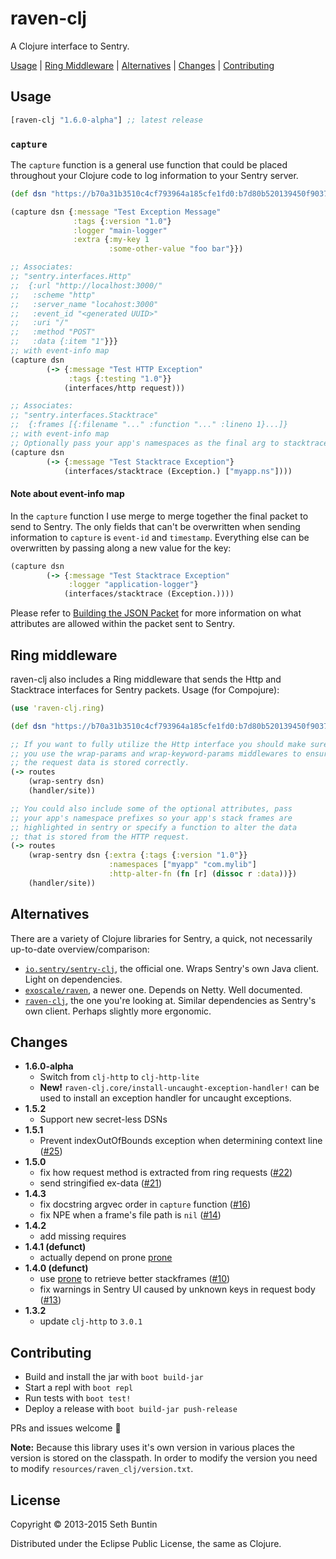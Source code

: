 # raven-clj

A Clojure interface to Sentry.

[Usage](#usage) | [Ring Middleware](#ring-middleware) | [Alternatives](#alternatives) | [Changes](#changes) | [Contributing](#contributing)

## Usage

[](dependency)
```clojure
[raven-clj "1.6.0-alpha"] ;; latest release
```
[](/dependency)

### `capture`

The `capture` function is a general use function that could be placed throughout your Clojure code to log information to your Sentry server.

```clojure
(def dsn "https://b70a31b3510c4cf793964a185cfe1fd0:b7d80b520139450f903720eb7991bf3d@example.com/1")

(capture dsn {:message "Test Exception Message"
              :tags {:version "1.0"}
              :logger "main-logger"
              :extra {:my-key 1
                      :some-other-value "foo bar"}})

;; Associates:
;; "sentry.interfaces.Http"
;;  {:url "http://localhost:3000/"
;;   :scheme "http"
;;   :server_name "locahost:3000"
;;   :event_id "<generated UUID>"
;;   :uri "/"
;;   :method "POST"
;;   :data {:item "1"}}}
;; with event-info map
(capture dsn
        (-> {:message "Test HTTP Exception"
             :tags {:testing "1.0"}}
            (interfaces/http request)))

;; Associates:
;; "sentry.interfaces.Stacktrace"
;;  {:frames [{:filename "..." :function "..." :lineno 1}...]}
;; with event-info map
;; Optionally pass your app's namespaces as the final arg to stacktrace
(capture dsn
        (-> {:message "Test Stacktrace Exception"}
            (interfaces/stacktrace (Exception.) ["myapp.ns"])))
```

#### Note about event-info map

In the `capture` function I use merge to merge together the final packet to send to Sentry.  The only fields that can't be overwritten when sending information
to `capture` is `event-id` and `timestamp`.  Everything else can be overwritten by passing along a new value for the key:

```clojure
(capture dsn
        (-> {:message "Test Stacktrace Exception"
             :logger "application-logger"}
            (interfaces/stacktrace (Exception.))))
```

Please refer to [Building the JSON Packet](https://docs.getsentry.com/hosted/clientdev/#building-the-json-packet) for more information on what
attributes are allowed within the packet sent to Sentry.

## Ring middleware

raven-clj also includes a Ring middleware that sends the Http and Stacktrace interfaces for Sentry packets.  Usage (for Compojure):

```clojure
(use 'raven-clj.ring)

(def dsn "https://b70a31b3510c4cf793964a185cfe1fd0:b7d80b520139450f903720eb7991bf3d@example.com/1")

;; If you want to fully utilize the Http interface you should make sure
;; you use the wrap-params and wrap-keyword-params middlewares to ensure
;; the request data is stored correctly.
(-> routes
    (wrap-sentry dsn)
    (handler/site))

;; You could also include some of the optional attributes, pass
;; your app's namespace prefixes so your app's stack frames are
;; highlighted in sentry or specify a function to alter the data
;; that is stored from the HTTP request.
(-> routes
    (wrap-sentry dsn {:extra {:tags {:version "1.0"}}
                      :namespaces ["myapp" "com.mylib"]
                      :http-alter-fn (fn [r] (dissoc r :data))})
    (handler/site))
```

## Alternatives

There are a variety of Clojure libraries for Sentry, a quick, not necessarily up-to-date overview/comparison:

- [`io.sentry/sentry-clj`](https://github.com/getsentry/sentry-clj), the official one. Wraps Sentry's own Java client. Light on dependencies.
- [`exoscale/raven`](https://github.com/exoscale/raven), a newer one. Depends on Netty. Well documented.
- [`raven-clj`](https://github.com/sethtrain/raven-clj/), the one you're looking at. Similar dependencies as Sentry's own client. Perhaps slightly more ergonomic.

## Changes

- **1.6.0-alpha**
    - Switch from `clj-http` to `clj-http-lite`
    - **New!** `raven-clj.core/install-uncaught-exception-handler!` can be used to install an exception handler for uncaught exceptions.
- **1.5.2**
    - Support new secret-less DSNs
- **1.5.1**
    - Prevent indexOutOfBounds exception when determining context line ([#25](https://github.com/sethtrain/raven-clj/pull/25))
- **1.5.0**
    - fix how request method is extracted from ring requests ([#22](https://github.com/sethtrain/raven-clj/pull/22))
    - send stringified ex-data ([#21](https://github.com/sethtrain/raven-clj/pull/22))
- **1.4.3**
    - fix docstring argvec order in `capture` function ([#16](https://github.com/sethtrain/raven-clj/pull/16))
    - fix NPE when a frame's file path is `nil` ([#14](https://github.com/sethtrain/raven-clj/pull/14))
- **1.4.2**
    - add missing requires
- **1.4.1 (defunct)**
    - actually depend on prone [prone](https://github.com/magnars/prone)
- **1.4.0 (defunct)**
    - use [prone](https://github.com/magnars/prone) to retrieve better stackframes ([#10](https://github.com/sethtrain/raven-clj/pull/10))
    - fix warnings in Sentry UI caused by unknown keys in request body ([#13](https://github.com/sethtrain/raven-clj/pull/13))
- **1.3.2**
    - update `clj-http` to `3.0.1`

## Contributing

- Build and install the jar with `boot build-jar`
- Start a repl with `boot repl`
- Run tests with `boot test!`
- Deploy a release with `boot build-jar push-release`

PRs and issues welcome :tada:

**Note:** Because this library uses it's own version in various
places the version is stored on the classpath. In order to modify
the version you need to modify `resources/raven_clj/version.txt`.

## License

Copyright © 2013-2015 Seth Buntin

Distributed under the Eclipse Public License, the same as Clojure.
